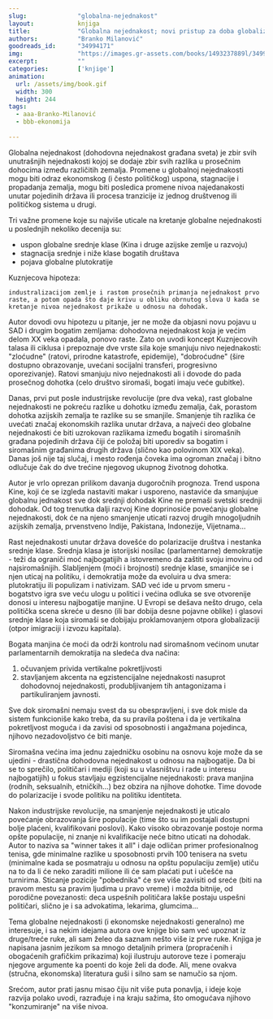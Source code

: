 ```yaml
---
slug:              "globalna-nejednakost"
layout:            knjiga
title:             "Globalna nejednakost; novi pristup za doba globalizacije"
authors:           "Branko Milanović"
goodreads_id:      "34994171"
img:               "https://images.gr-assets.com/books/1493237889l/34994171.jpg"
excerpt:           ""
categories:        ['knjige']
animation:
  url: /assets/img/book.gif
  width: 300
  height: 244
tags:
  - aaa-Branko-Milanović
  - bbb-ekonomija
  
---
```


Globalna nejednakost (dohodovna nejednakost građana sveta) je zbir svih unutrašnjih nejednakosti kojoj se dodaje zbir 
svih razlika u prosečnim dohocima između različitih zemalja. Promene u globalnoj nejednakosti mogu biti odraz ekonomskog 
(i često političkog) uspona, stagnacije i propadanja zemalja, mogu biti posledica promene nivoa najedanakosti unutar 
pojedinih država ili procesa tranzicije iz jednog društvenog ili političkog sistema u drugi.

Tri važne promene koje su najviše uticale na kretanje globalne nejednakosti u poslednjih nekoliko decenija su:
* uspon globalne srednje klase (Kina i druge azijske zemlje u razvoju)
* stagnacija srednje i niže klase bogatih društava
* pojava globalne plutokratije

Kuznjecova hipoteza:

    industralizacijom zemlje i rastom prosečnih primanja nejednakost prvo raste, a potom opada što daje krivu u obliku obrnutog slova U kada se kretanje nivoa nejednakost prikaže u odnosu na dohodak.



Autor dovodi ovu hipotezu u pitanje, jer ne može da objasni novu pojavu u SAD i drugim bogatim zemljama: dohodovna 
nejednakost koja je većim delom XX veka opadala, ponovo raste. Zato on uvodi koncept Kuznjecovih talasa ili ciklusa i 
prepoznaje dve vrste sila koje smanjuju nivo nejednakosti: "zloćudne" (ratovi, prirodne katastrofe, epidemije), 
"dobroćudne" (šire dostupno obrazovanje, uvećani socijalni transferi, progresivno oporezivanje). Ratovi smanjuju nivo 
nejednakosti ali i dovode do pada prosečnog dohotka (celo društvo siromaši, bogati imaju veće gubitke).

Danas, prvi put posle industrijske revolucije (pre dva veka), rast globalne nejednakosti ne pokreću razlike u dohotku 
između zemalja, čak, porastom dohotka azijskih zemalja te razlike su se smanjile. Smanjenje tih razlika će uvećati 
značaj ekonomskih razlika unutar država, a najveći deo globalne nejednakosti će biti uzrokovan razlikama između bogatih 
i siromašnih građana pojedinih država čiji će položaj biti uporediv sa bogatim i siromašnim građanima drugih država 
(slično kao polovinom XIX veka). Danas još nije taj slučaj, i mesto rođenja čoveka ima ogroman značaj i bitno odlučuje 
čak do dve trećine njegovog ukupnog životnog dohotka.

Autor je vrlo oprezan prilikom davanja dugoročnih prognoza. Trend uspona Kine, koji će se izgleda nastaviti makar i 
usporeno, nastaviće da smanjujue globalnu jednakost sve dok srednji dohodak Kine ne premaši svetski srednji dohodak. Od 
tog trenutka dalji razvoj Kine doprinosiće povećanju globalne nejednakosti, dok će na njeno smanjenje uticati razvoj 
drugih mnogoljudnih azijskih zemalja, prvenstveno Indije, Pakistana, Indonezije, Vijetnama...

Rast nejednakosti unutar država dovešće do polarizacije društva i nestanka srednje klase. Srednja klasa je istorijski 
nosilac (parlamentarne) demokratije - teži da ograniči moć najbogatijih a istovremeno da zaštiti svoju imovinu od 
najsiromašnijih. Slabljenjem (moći i brojnosti) srednje klase, smanjiće se i njen uticaj na politiku, i demokratija može 
da evoluira u dva smera: plutokratiju ili populizam i nativizam. SAD već ide u prvom smeru - bogatstvo igra sve veću 
ulogu u politici i većina odluka se sve otvorenije donosi u interesu najbogatije manjine. U Evropi se dešava nešto drugo, 
cela politička scena skreće u desno (ili bar dobija desne pojavne oblike) i glasovi srednje klase koja siromaši se 
dobijaju proklamovanjem otpora globalizaciji (otpor imigraciji i izvozu kapitala).

Bogata manjina će moći da održi kontrolu nad siromašnom većinom unutar parlamentarnih demokratija na sledeća dva načina:
1) očuvanjem privida vertikalne pokretljivosti
2) stavljanjem akcenta na egzistencijalne nejednakosti nasuprot dohodovnoj nejednakosti, produbljivanjem tih antagonizama i partikuliranjem javnosti.

Sve dok siromašni nemaju svest da su obespravljeni, i sve dok misle da sistem funkcioniše kako treba, da su pravila 
poštena i da je vertikalna pokretljvost moguća i da zavisi od sposobnosti i angažmana pojedinca, njihovo nezadovoljstvo će biti manje.

Siromašna većina ima jednu zajedničku osobinu na osnovu koje može da se ujedini - drastična dohodovna nejednakost u 
odnosu na najbogatije. Da bi se to sprečilo, političari i mediji (koji su u vlasništvu i rade u interesu najbogatijih) 
u fokus stavljaju egzistencijalne nejednakosti: prava manjina (rodnih, seksualnih, etničkih...) bez obzira na njihove 
dohotke. Time dovode do polarizacije i svode politiku na politiku identiteta.

Nakon industrijske revolucije, na smanjenje nejednakosti je uticalo povećanje obrazovanja šire populacije (time što su 
im postajali dostupni bolje plaćeni, kvalifikovani poslovi). Kako visoko obrazovanje postoje norma opšte populacije, ni 
znanje ni kvalifikacije neće bitno uticati na dohodak. Autor to naziva sa "winner takes it all" i daje odličan primer 
profesionalnog tenisa, gde minimalne razlike u sposobnosti prvih 100 tenisera na svetu (minimalne kada se posmatraju u 
odnosu na opštu populaciju zemlje) utiču na to da li će neko zaraditi milione ili će sam plaćati put i učešće na 
turnirima. Sticanje pozicije "pobednika" će sve više zavisiti od sreće (biti na pravom mestu sa pravim ljudima u pravo 
vreme) i možda bitnije, od porodične povezanosti: deca uspešnih političara lakše postaju uspešni političari, slično je 
i sa advokatima, lekarima, glumcima...


Tema globalne nejednakosti (i ekonomske nejednakosti generalno) me interesuje, i sa nekim idejama autora ove knjige bio 
sam već upoznat iz druge/treće ruke, ali sam želeo da saznam nešto više iz prve ruke. Knjiga je napisana jasnim jezikom 
sa mnogo detaljnih primera (propraćenih i obogaćenih grafičkim prikazima) koji ilustruju autorove teze i pomeraju njegove 
argumente ka poenti do koje želi da dođe. Ali, mene ovakva (stručna, ekonomska) literatura guši i silno sam se namučio sa njom.

Srećom, autor prati jasnu misao čiju nit više puta ponavlja, i ideje koje razvija polako uvodi, razrađuje i na kraju 
sažima, što omogućava njihovo "konzumiranje" na više nivoa.